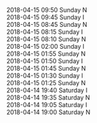 2018-04-15 09:50 Sunday  N  
2018-04-15 09:45 Sunday  I  
2018-04-15 08:45 Sunday  N  
2018-04-15 08:15 Sunday  I  
2018-04-15 08:10 Sunday  N  
2018-04-15 02:00 Sunday  I  
2018-04-15 01:55 Sunday  N  
2018-04-15 01:50 Sunday  I  
2018-04-15 01:45 Sunday  N  
2018-04-15 01:30 Sunday  I  
2018-04-15 01:25 Sunday  N  
2018-04-14 19:40 Saturday  I  
2018-04-14 19:35 Saturday  N  
2018-04-14 19:05 Saturday  I  
2018-04-14 19:00 Saturday  N  
